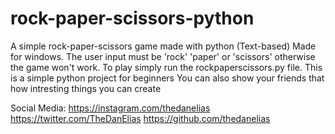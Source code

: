 # rock-paper-scissors-python
A simple rock-paper-scissors game made with python (Text-based)
Made for windows.
The user input must be 'rock' 'paper' or 'scissors' otherwise the game won't work.
To play simply run the rockpaperscissors.py file.
This is a simple python project for beginners
You can also show your friends that how intresting things you can create

Social Media:
https://instagram.com/thedanelias
https://twitter.com/TheDanElias
https://github.com/thedanelias
